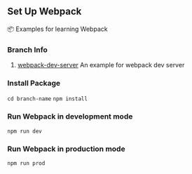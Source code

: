 ## Set Up Webpack
:package: Examples for learning Webpack

### Branch Info

1. [webpack-dev-server](https://github.com/imranhsayed/webpack-app/tree/webpack-dev-server) An example for webpack dev server

### Install Package
`cd branch-name` 
`npm install`

### Run Webpack in development mode
`npm run dev`

### Run Webpack in production mode
`npm run prod`
